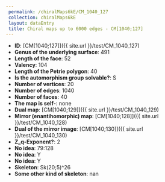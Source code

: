 ```yaml
--- 
 permalink: /chiralMaps6kE/CM_1040_127 
 collection: chiralMaps6kE
 layout: dataEntry
 title: Chiral maps up to 6000 edges - CM[1040;127]
---
```


- **ID**: [CM[1040;127]]({{ site.url }}/test/CM_1040_127)
- **Genus of the underlying surface**: 491
- **Length of the face**: 52
- **Valency**: 104
- **Length of the Petrie polygon**: 40
- **Is the automorphism group solvable?**: S
- **Number of vertices**: 20
- **Number of edges**: 1040
- **Number of faces**: 40
- **The map is self-**: none
- **Dual map**: [CM[1040;129]]({{ site.url }}/test/CM_1040_129)
- **Mirror (enantihomorphic) map**: [CM[1040;128]]({{ site.url }}/test/CM_1040_128)
- **Dual of the mirror image**: [CM[1040;130]]({{ site.url }}/test/CM_1040_130)
- **Z_q-Exponent?**: 2
- **No idea**:  79:128
- **No idea**: Y
- **No idea**: Y
- **Skeleton**: Sk(20;5)^26
- **Some other kind of skeleton**: nan
